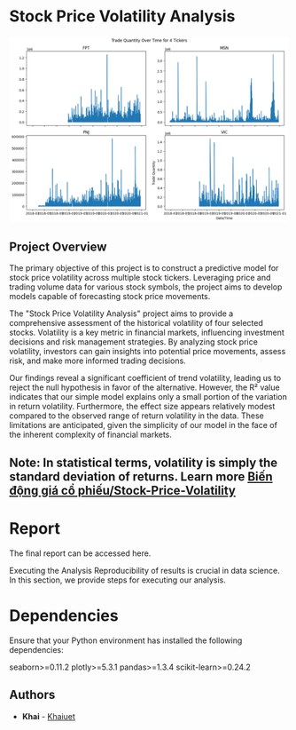 # Stock Price Volatility Analysis

![Stock Price Volatility Analysis](Screenshot/6.png)
## Project Overview

The primary objective of this project is to construct a predictive model for stock price volatility across multiple stock tickers. Leveraging price and trading volume data for various stock symbols, the project aims to develop models capable of forecasting stock price movements.

The "Stock Price Volatility Analysis" project aims to provide a comprehensive assessment of the historical volatility of four selected stocks. Volatility is a key metric in financial markets, influencing investment decisions and risk management strategies. By analyzing stock price volatility, investors can gain insights into potential price movements, assess risk, and make more informed trading decisions.

Our findings reveal a significant coefficient of trend volatility, leading us to reject the null hypothesis in favor of the alternative. However, the R² value indicates that our simple model explains only a small portion of the variation in return volatility. Furthermore, the effect size appears relatively modest compared to the observed range of return volatility in the data. These limitations are anticipated, given the simplicity of our model in the face of the inherent complexity of financial markets.

## Note: In statistical terms, volatility is simply the standard deviation of returns. Learn more [Biến động giá cổ phiếu/Stock-Price-Volatility](https://www.vietcap.com.vn/kien-thuc/tai-sao-gia-co-phieu-lai-co-su-bien-dong#:~:text=Bi%E1%BA%BFn%20%C4%91%E1%BB%99ng%20gi%C3%A1%20c%E1%BB%95%20phi%E1%BA%BFu%20l%C3%A0%20g%C3%AC%3F,c%E1%BB%A7a%20c%C3%A1c%20nh%C3%A0%20%C4%91%E1%BA%A7u%20t%C6%B0.)

# Report
The final report can be accessed here.

Executing the Analysis
Reproducibility of results is crucial in data science. In this section, we provide steps for executing our analysis.

# Dependencies
Ensure that your Python environment has installed the following dependencies:

seaborn>=0.11.2
plotly>=5.3.1
pandas>=1.3.4
scikit-learn>=0.24.2


## Authors

  - **Khai** -
    [Khaiuet](https://github.com/Khaiuet)

